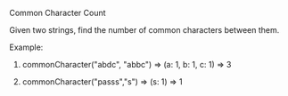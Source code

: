 Common Character Count

Given two strings, find the number of common characters between them.

Example:

1. commonCharacter("abdc", "abbc") => (a: 1, b: 1, c: 1) => 3

2. commonCharacter("passs","s") => (s: 1) => 1